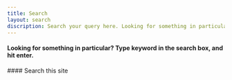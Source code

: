 ```yaml
---
title: Search
layout: search
discription: Search your query here. Looking for something in particular? Type keyword in the search box, and hit enter. If you are unable to find anything, you can always use this search tool.
---
```

<h4>Looking for something in particular? Type keyword in the search box, and hit enter.</h4>
#### Search this site
